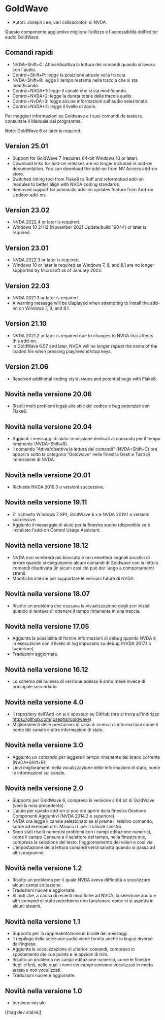 # GoldWave #

* Autori: Joseph Lee, vari collaboratori di NVDA.

Questo componente aggiuntivo migliora l'utilizzo e l'accessibilità
dell'editor audio GoldWave.

## Comandi rapidi ##

* NVDA+Shift+C: Attiva/disattiva la lettura dei comandi quando si lavora con
  l'audio.
* Control+Shift+P: legge la posizione attuale nella traccia.
* NVDA+Shift+R: legge il tempo restante nella traccia che si sta
  modificando.
* Control+NVDA+1: legge il canale che si sta modificando.
* Control+NVDA+2: legge la durata totale della traccia audio.
* Control+NvDA+3: legge alcune informazioni sull'audio  selezionato.
* Control+NVDA+4: legge il livello di zoom.

Per maggiori informazioni su  Goldwave e i suoi comandi da tastiera,
consultare il Manuale del programma.

Note: GoldWave 6 or later is required.

## Version 25.01

* Support for GoldWave 7 (requires 64-bit Windows 10 or later).
* Download links for add-on releases are no longer included in add-on
  documentation. You can download the add-on from NV Access add-on store.
* Switched linting tool from Flake8 to Ruff and reformatted add-on modules
  to better align with NVDA coding standards.
* Removed support for automatic add-on updates feature from Add-on Updater
  add-on.

## Version 23.02

* NVDA 2022.4 or later is required.
* Windows 10 21H2 (November 2021 Update/build 19044) or later is required.

## Version 23.01

* NVDA 2022.3 or later is required.
* Windows 10 or later is required as Windows 7, 8, and 8.1 are no longer
  supported by Microsoft as of January 2023.

## Version 22.03

* NVDA 2021.3 or later is required.
* A warning message will be displayed when attempting to install the add-on
  on Windows 7, 8, and 8.1.

## Version 21.10

* NVDA 2021.2 or later is required due to changes to NVDA that affects this
  add-on.
* In GoldWave 6.57 and later, NVDA will no longer repeat the name of the
  loaded file when pressing play/rewind/stop keys.

## Version 21.06

* Resolved additional coding style issues and potential bugs with Flake8.

## Novità nella versione 20.06

* Risolti molti problemi legati allo stile del codice e bug potenziali con
  Flake8.

## Novità nella versione 20.04

* Aggiunti i messaggi di aiuto immissione dedicati al comando per il tempo
  rimanente (NVDA+Shift+R).
* Il comando "Attiva/disattiva la lettura dei comandi" (NVDA+Shift+C)  ora
  apparirà sotto la categoria "Goldwave" nella finestra Gesti e Tasti di
  Immissione di NVDA.

## Novità nella versione 20.01

* Richiede NVDA 2019.3 o versioni successive.

## Novità nella versione 19.11

* E' richiesto Windows 7 SP1, GoldWave 6.x e NVDA 2019.1 o versioni
  successive.
* Aggiunto il messaggio di aiuto per la finestra suono (disponible se è
  installato l'add-on Control Usage Assistant.

## Novità nella versione 18.12

* NVDA non sembrerà più bloccato e non emetterà segnali acustici di errore
  quando si eseguiranno alcuni comandi di Goldwave con la lettura comandi
  disattivata (in alcuni casi ciò può dar luogo a comportamenti strani).
* Modifiche interne per supportare le versioni future di NVDA.

## Novità nella versione 18.07

* Risolto un problema che causava la visualizzazione degli zeri iniziali
  quando si tentava di ottenere il tempo rimanente in una traccia.

## Novità nella versione 17.05

* Aggiunta la possibilità di fornire informazioni di debug quando NVDA è in
  esecuzione con il livello di log impostato su debug (NVDA 2017.1 o
  superiore).
* Traduzioni aggiornate.

## Novità nella versione 16.12

* Lo schema del numero di versione adesso è anno.mese invece di
  principale.secondario.

## Novità nella versione 4.0

* Il repository dell'Add-on si è spostato su GitHub (ora si trova
  all'indirizzo https://github.com/josephsl/goldwave).
* Miglioramenti delle prestazioni in caso di ricerca di informazioni come il
  nome del canale e altre informazioni di stato.

## Novità nella versione 3.0

* Aggiunto un comando per leggere il tempo rimanente del brano corrente
  (NVDA+Shift+R).
* Lievi miglioramenti nella vocalizzazione delle informazioni di  stato,
  come le informazioni sul canale.

## Novità nella versione 2.0

* Supporto per GoldWave 6, compresa la versione a 64 bit di GoldWave (vedi
  la nota precedente).
* L'aiuto per questo add-on si può ora aprire dalla finestra  Gestione
  Componenti Aggiuntivi (NVDA 2014.3 o superiore).
* NVDA ora legge il canale selezionato se si preme il relativo comando, come
  ad esempio ctrl+Maiusc+L per il canale sinistro.
* Sono stati risolti numerosi problemi con i campi editazione  numerici,
  come il campo Censura e il selettore del tempo, nella finestra mix,
  compresa la selezione del testo, l'aggiornamento dei valori e così via.
* L'impostazione della lettura comandi verrà salvata quando si passa ad
  altri programmi.

## Novità nella versione 1.2

* Risolto un problema per il quale NVDA aveva difficoltà a vocalizzare
  alcuni campi editazione.
* Traduzioni nuove e aggiornate.
* Si noti che, a causa di recenti modifiche ad NVDA, la selezione  audio e
  altri comandi di stato potrebbero non funzionare come ci si aspetta in
  alcuni sistemi.

## Novità nella versione 1.1

* Supporto per la rappresentazione in braille dei messaggi.
* Il riepilogo della selezione audio viene fornito anche in lingue diverse
  dall'inglese.
* Aggiunta la vocalizzazione di ulteriori comandi, compreso lo spostamento
  dei cue points e le opzioni di trim.
* Risolto un problema nei campi editazione  numerici, come le finestre degli
  effetti, nelle quali i nomi dei campi venivano vocalizzati in modo errato
  o non vocalizzati.
* Traduzioni nuove e aggiornate.

## Novità nella versione 1.0

* Versione iniziale.

[[!tag dev stable]]

[1]: https://www.nvaccess.org/addonStore/legacy?file=goldwave
